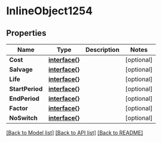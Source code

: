 # InlineObject1254

## Properties

Name | Type | Description | Notes
------------ | ------------- | ------------- | -------------
**Cost** | [**interface{}**](.md) |  | [optional] 
**Salvage** | [**interface{}**](.md) |  | [optional] 
**Life** | [**interface{}**](.md) |  | [optional] 
**StartPeriod** | [**interface{}**](.md) |  | [optional] 
**EndPeriod** | [**interface{}**](.md) |  | [optional] 
**Factor** | [**interface{}**](.md) |  | [optional] 
**NoSwitch** | [**interface{}**](.md) |  | [optional] 

[[Back to Model list]](../README.md#documentation-for-models) [[Back to API list]](../README.md#documentation-for-api-endpoints) [[Back to README]](../README.md)



